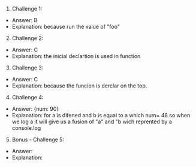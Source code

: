 1. Challenge 1:
  - Answer: B
  - Explanation: because run the value of "foo"


2. Challenge 2:
  - Answer: C
  - Explanation: the inicial declartion is used in function 


3. Challenge 3:
  - Answer: C
  - Explanation: because the funcion is derclar on the top.


4. Challenge 4:
  - Answer:  {num: 90}
  - Explanation: for a  is difened and b is equal to a which num= 48 so when we log a it will give us a fusion of "a" and "b wich reprented by a console.log


5. Bonus - Challenge 5:
  - Answer:
  - Explanation:

